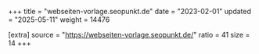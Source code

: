 +++
title = "webseiten-vorlage.seopunkt.de"
date = "2023-02-01"
updated = "2025-05-11"
weight = 14476

[extra]
source = "https://webseiten-vorlage.seopunkt.de/"
ratio = 41
size = 14
+++
